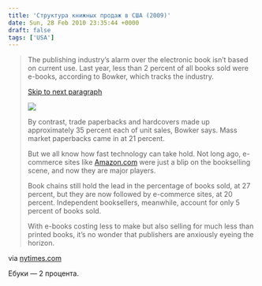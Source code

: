 ```yaml
---
title: 'Структура книжных продаж в США (2009)'
date: Sun, 28 Feb 2010 23:35:44 +0000
draft: false
tags: ['USA']
---
```


> The publishing industry’s alarm over the electronic book isn’t based on current use. Last year, less than 2 percent of all books sold were e-books, according to Bowker, which tracks the industry.
> 
> [Skip to next paragraph](http://www.nytimes.com/2010/02/28/business/economy/28count.html?partner=rss&emc=rss#secondParagraph)
> 
> ![](http://graphics8.nytimes.com/images/2010/02/28/business/28count_graphic/28count_graphic-articleInline.jpg)
> 
> By contrast, trade paperbacks and hardcovers made up approximately 35 percent each of unit sales, Bowker says. Mass market paperbacks came in at 21 percent.
> 
> But we all know how fast technology can take hold. Not long ago, e-commerce sites like [Amazon.com](http://topics.nytimes.com/top/news/business/companies/amazon_inc/index.html?inline=nyt-org "More information about Amazon.com Inc") were just a blip on the bookselling scene, and now they are major players.
> 
> Book chains still hold the lead in the percentage of books sold, at 27 percent, but they are now followed by e-commerce sites, at 20 percent. Independent booksellers, meanwhile, account for only 5 percent of books sold.
> 
> With e-books costing less to make but also selling for much less than printed books, it’s no wonder that publishers are anxiously eyeing the horizon.

via [nytimes.com](http://www.nytimes.com/2010/02/28/business/economy/28count.html?partner=rss&emc=rss)

Ебуки — 2 процента.